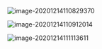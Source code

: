 


![image-20201214110829370](../img/image-20201214110829370.png)

![image-20201214110912014](../img/image-20201214110912014.png)









![image-20201214111113611](../img/image-20201214111113611.png)